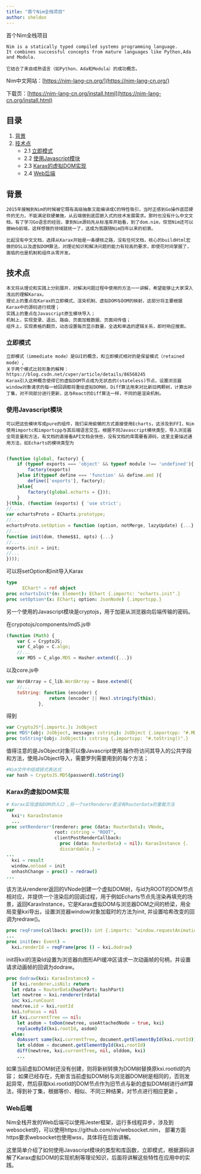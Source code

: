 ```yaml
---
title: "首个Nim全栈项目"
author: sheldon
---
```


首个Nim全栈项目


    Nim is a statically typed compiled systems programming language. 
    It combines successful concepts from mature languages like Python,Ada and Modula.

    它结合了来自成熟语言（如Python、Ada和Modula）的成功概念。

Nim中文网站：[https://nim-lang-cn.org/](https://nim-lang-cn.org/)

下载页：[https://nim-lang-cn.org/install.html](https://nim-lang-cn.org/install.html)

## 目录

1. [背景](#背景)
2. [技术点](#技术点)
    * 2.1 [立即模式](#立即模式)
    * 2.2 [使用Javascript模块](#使用Javascript模块)
    * 2.3 [Karax的虚拟DOM实现](#Karax的虚拟DOM实现)
    * 2.4 [Web后端](#Web后端)

## 背景
    2015年接触到Nim的时候被它既有高级抽象又能编译成C的特性吸引，当时正感到Go操作底层硬件的无力，不能满足软硬兼施，从云端做到底层嵌入式的技术发展需求。那时也没有什么中文文档，有了学习Go语言的经验，拿到Nim源码先从标准库开始看，到了dom.nim，惊觉Nim还可以做Web前端，这样想做的领域就统一了，这成为我跟随Nim四年以来的初衷。

    比起没有中文文档，选择从Karax开始是一条硬核之路，没有任何文档，核心的buildHtml宏做的DSL以及虚拟DOM算法，对理论知识和解决问题的能力有较高的要求，即使花时间掌握了，面临的也是机制和组件从零开发。


## 技术点
    本文将从理论和实践上分别展开，对解决问题过程中使用的方法一一讲解，希望能够让大家深入浅出的理解Karax。
    理论上的重点在Karax的立即模式、渲染机制、虚拟DOM与DOM的映射，这部分将主要根据Karax中的源码进行梳理；
    实践上的重点在Javascript原生模块导入；
    机制上，实现登录、退出、路由、页面加载数据、页面间传值；
    组件上，实现表格的翻页，动态设置每页显示数量，全选和单选的逻辑关系，即时响应搜索。
    

### 立即模式
    立即模式（immediate mode）是GUI的概念，和立即模式相对的是保留模式（retained mode）,
    关于两个模式比较形象的解释：https://blog.csdn.net/cvper/article/details/86568245
    Karax引入这种概念使得它的虚拟DOM节点成为无状态的(stateless)节点，设置浏览器window对象请求的每一帧回调都将重绘虚拟DOM树，Diff算法用来对比新旧两颗树，计算出补丁集，对不同部分进行更新，这与React的Diff算法一样，不同的是渲染机制。



### 使用Javascript模块
    可以把这些模块写成pure的组件，我们采用偷懒的方式直接使用Echarts，这涉及到FFI，Nim使用importc和importcpp与其后端语言交互。根据不同Javascript模块类型，导入浏览器全局变量和方法，有文档的直接看API文档会快些，没有文档的库需要看源码，这里主要描述通用方法，如Echarts的模块类型为

```javascript

(function (global, factory) {
    if (typeof exports === 'object' && typeof module !== 'undefined'){
        factory(exports) 
    }else if(typeof define === 'function' && define.amd ){
        define(['exports'], factory);
    }else{
        factory((global.echarts = {}));
    }
}(this, (function (exports) { 'use strict';
//...
var echartsProto = ECharts.prototype;
//...
echartsProto.setOption = function (option, notMerge, lazyUpdate) {...}
//...
function init(dom, theme$$1, opts) {...}
//...
exports.init = init;
//...
})));
```
可以将setOption和init导入Karax
```nim
type
      EChart* = ref object
proc echartsInit*(n: Element): EChart {.importc: "echarts.init".}
proc setOption*(x: EChart; option: JsonNode) {.importcpp.}
```

另一个使用的Javascript模块是cryptojs，用于加密从浏览器向后端传输的密码。

在crypotojs/components/md5.js中

```javascript
(function (Math) {
    var C = CryptoJS;
    var C_algo = C.algo;
    //...
    var MD5 = C_algo.MD5 = Hasher.extend({...})

```
以及core.js中
```javascript
var WordArray = C_lib.WordArray = Base.extend({
    //...
    toString: function (encoder) {
                return (encoder || Hex).stringify(this);
            },
```
得到
```nim
var CryptoJS*{.importc.}: JsObject
proc MD5*(obj: JsObject, message: cstring): JsObject {.importcpp: "#.MD5(#)".}
proc toString*(obj: JsObject): cstring {.importcpp: "#.toString()".}
```

值得注意的是JsObject对象可以像Javascript使用.操作符访问其导入的公共字段和方法，使用JsObject导入，需要罗列需要用到的每个方法；

```nim
#Nim文件中组成链式表达式
var hash = CryptoJS.MD5(password).toString()

```
### Karax的虚拟DOM实现


```nim
# Karax实现虚拟DOM的入口 ,另一个setRenderer是没有RouterData的重载方法
var
  kxi*: KaraxInstance
  ...
proc setRenderer*(renderer: proc (data: RouterData): VNode,
                  root: cstring = "ROOT",
                  clientPostRenderCallback:
                    proc (data: RouterData) = nil): KaraxInstance {.
                    discardable.} = 
...
  kxi = result
  window.onload = init
  onhashChange = proc() = redraw()
...
```
该方法从renderer返回的VNode创建一个虚拟DOM树，与id为ROOT的DOM节点相对应，并提供一个渲染后的回调过程，用于例如Echarts节点先渲染再填充的场景，返回KaraxInstance，它是Karax虚拟DOM与浏览器DOM之间的桥梁，用全局变量kxi导出，设置浏览器window对象加载时的方法为init, 并设置哈希改变的回调为redraw()。

```nim
proc reqFrame(callback: proc()): int {.importc: "window.requestAnimationFrame".}
...
proc init(ev: Event) =
  kxi.renderId = reqFrame(proc () = kxi.dodraw)
```
init将kxi的渲染Id设置为浏览器向图形API缓冲区请求一次动画帧的句柄，并设置请求动画帧的回调为dodraw。

```nim
proc dodraw(kxi: KaraxInstance) =
  if kxi.renderer.isNil: return
  let rdata = RouterData(hashPart: hashPart)
  let newtree = kxi.renderer(rdata)
  inc kxi.runCount
  newtree.id = kxi.rootId
  kxi.toFocus = nil
  if kxi.currentTree == nil:
    let asdom = toDom(newtree, useAttachedNode = true, kxi)
    replaceById(kxi.rootId, asdom)
  else:
    doAssert same(kxi.currentTree, document.getElementById(kxi.rootId))
    let olddom = document.getElementById(kxi.rootId)
    diff(newtree, kxi.currentTree, nil, olddom, kxi)
    ...
```
如果当前虚拟DOM树还没有创建，则将新树转换为DOM树替换原kxi.rootId的内容；
如果已经存在，先断言当前虚拟DOM树与浏览器DOM树是相同的，否则发起异常，然后获取kxi.rootId的DOM节点作为旧节点与新的虚拟DOM树进行diff算法，得到补丁集，根据等价、相似、不同三种结果，对节点进行相应更新 。

### Web后端
Nim全栈开发的Web后端可以使用Jester框架，运行多线程异步，涉及到websocket的，可以使用https://github.com/niv/websocket.nim， 部署方面https要求websocket也使用wss，具体将在后面讲解。


这里简单介绍了如何使用Javascript模块的类型和库函数，立即模式，根据源码讲解了Karax虚拟DOM的实现机制等理论知识，后面将讲解这些特性在应用中的实践。






